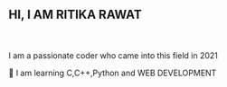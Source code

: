 ## **HI, I AM RITIKA RAWAT**
<br>
<br>
I am a passionate coder who came into this field in 2021
<p>&#x1F929; I am learning C,C++,Python and WEB DEVELOPMENT</p>
<p></p>
